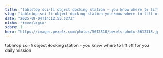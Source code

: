 ```yaml
---
title: "tabletop sci-fi object docking station – you know where to lift off for you daily mission"
slug: "tabletop-sci-fi-object-docking-station-you-know-where-to-lift-off-for-you-daily-"
date: "2025-09-04T14:12:55.527Z"
niche: "tecnologia"
score: 1
hero: "https://images.pexels.com/photos/5612818/pexels-photo-5612818.jpeg?auto=compress&cs=tinysrgb&fit=crop&h=627&w=1200&auto=compress&cs=tinysrgb&w=1024&h=576&fit=crop"
---
```


tabletop sci-fi object docking station – you know where to lift off for you daily mission
